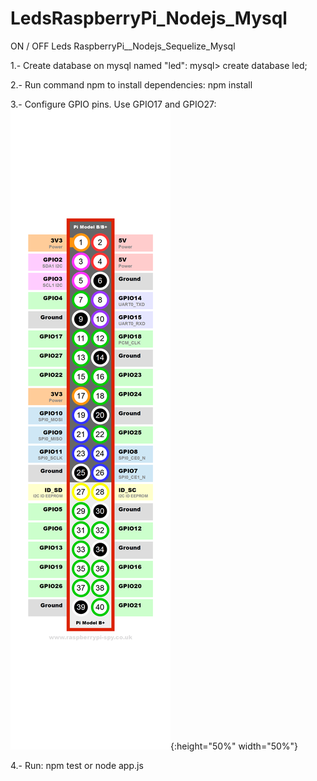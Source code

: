 # LedsRaspberryPi_Nodejs_Mysql
ON / OFF Leds RaspberryPi__Nodejs_Sequelize_Mysql


1.- Create database on mysql named "led": 
mysql> create database led;

2.- Run command npm to install dependencies: 
npm install

3.- Configure GPIO pins. Use GPIO17 and GPIO27:
![alt text](https://raw.githubusercontent.com/VEnriquez89010/LedsRaspberryPi_Nodejs_Mysql/master/GPIO.png){:height="50%" width="50%"}

4.- Run: 
npm test or node app.js
